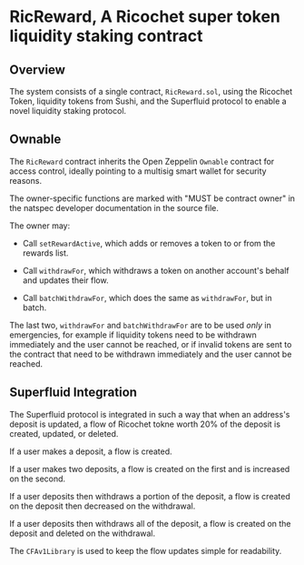 # RicReward, A Ricochet super token liquidity staking contract

## Overview

The system consists of a single contract, `RicReward.sol`, using the Ricochet Token, liquidity
tokens from Sushi, and the Superfluid protocol to enable a novel liquidity staking protocol.

## Ownable

The `RicReward` contract inherits the Open Zeppelin `Ownable` contract for access control, ideally
pointing to a multisig smart wallet for security reasons.

The owner-specific functions are marked with "MUST be contract owner" in the natspec developer
documentation in the source file.

The owner may:

-   Call `setRewardActive`, which adds or removes a token to or from the rewards list.

-   Call `withdrawFor`, which withdraws a token on another account's behalf and updates their flow.

-   Call `batchWithdrawFor`, which does the same as `withdrawFor`, but in batch.

The last two, `withdrawFor` and `batchWithdrawFor` are to be used _only_ in emergencies, for example
if liquidity tokens need to be withdrawn immediately and the user cannot be reached, or if invalid
tokens are sent to the contract that need to be withdrawn immediately and the user cannot be
reached.

## Superfluid Integration

The Superfluid protocol is integrated in such a way that when an address's deposit is updated, a
flow of Ricochet tokne worth 20% of the deposit is created, updated, or deleted.

If a user makes a deposit, a flow is created.

If a user makes two deposits, a flow is created on the first and is increased on the second.

If a user deposits then withdraws a portion of the deposit, a flow is created on the deposit then
decreased on the withdrawal.

If a user deposits then withdraws all of the deposit, a flow is created on the deposit and deleted
on the withdrawal.

The `CFAv1Library` is used to keep the flow updates simple for readability.
